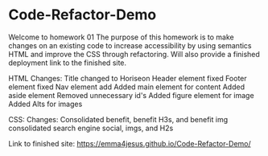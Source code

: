 # Code-Refactor-Demo

Welcome to homework 01
The purpose of this homework is to make changes on an existing code to increase accessibility by using semantics HTML and improve the CSS through refactoring. Will also provide a finished deployment link to the finished site.

HTML Changes: Title changed to Horiseon Header element fixed Footer element fixed Nav element add Added main element for content Added aside element Removed unnecessary id's Added figure element for image Added Alts for images

CSS: Changes: Consolidated benefit, benefit H3s, and benefit img consolidated search engine social, imgs, and H2s

Link to finished site: https://emma4jesus.github.io/Code-Refactor-Demo/
